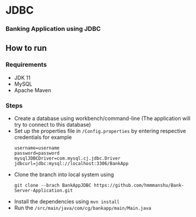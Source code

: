 # JDBC
### Banking Application using JDBC

## How to run
### Requirements
- JDK 11
- MySQL
- Apache Maven
### Steps
- Create a database using workbench/command-line (The application will try to connect to this database)
- Set up the properties file in `/Config.properties` by entering respective credentials for example
  ```properties
  username=username
  password=password
  mysqlJDBCDriver=com.mysql.cj.jdbc.Driver
  jdbcurl=jdbc:mysql://localhost:3306/BankApp
  ```
- Clone the branch into local system using
  ```
  git clone --brach BankAppJDBC https://github.com/hmmmanshu/Bank-Server-Application.git
  ```
- Install the dependencies using `mvn install`
- Run the `/src/main/java/com/cg/bankapp/main/Main.java`
